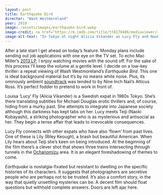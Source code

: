 ```yaml
---
layout: post
title: Earthquake Bird
director: "Wash Westmoreland"
year: 2019
image: /assets/images/earthquake-bird.webp
image-credit: <a href="https://m.imdb.com/title/tt8178486/mediaviewer/rm2725560065">A24</a>
image-alt-text: "In Tokyo at night Alicia Vikander as Lucy Fly and Naoki Kobayashi as Teiji embrace each other; Teiji holds Lucy's head tenderly with his right hand to comfort her"
---
```


After a late start I get ahead on today’s feature. Monday plans include sending out job applications with one eye on the TV set. To echo Mac Miller’s [2013 LP](https://en.wikipedia.org/wiki/Watching_Movies_with_the_Sound_Off), I enjoy watching movies with the sound off. For the sake of this process I’ll keep the volume at a gentle level. I decide on a low-key thriller: a repeat viewing of Wash Westmoreland’s _Earthquake Bird_. This one is ideal background material but it’s by no means white noise. Plus, its ominously ambient [soundtrack](https://www.youtube.com/watch?v=lnB6pFwbYZk&ab_channel=AtticusRoss-Topic) was tended to by Nine Inch Nail’s Atticus Ross. It’s perfect fodder to pretend to work in front of.

Louisa ‘Lucy’ Fly (Alicia Vikander) is a Swedish expat in 1980s Tokyo. She’s there translating subtitles for Michael Douglas erotic thrillers and, of course, hiding from a murky past. She attempts to integrate into Japanese society although this darkness has kept tabs on her. Lucy meets Teiji (Naoki Kobayashi), a striking photographer who is as mysterious and antisocial as her. They begin a tense affair that leads to irrevocable consequences.

Lucy Fly connects with other expats who have also ‘flown’ from past lives. One of these is Lily (Riley Keough), a brash but beautiful American. When Lily hears about Teiji she’s keen on being introduced. At the beginning of the film there’s a clever shot that shows three trains intersecting through tunnels in the [Ochanomizu](https://www.youtube.com/watch?v=8e2Cmek3HeE&ab_channel=SusanMcCormac) area. It is an elegant foreshadowing of themes to come.

_Earthquake_ is nostalgia-fixated but resistant to dwelling on the specific histories of its characters. It suggests that photographers are secretive people who are perhaps not to be trusted. It’s also a comfort story, in the way that quietly unsettling mysteries can be. A decent film should float questions but withhold complete answers. Doors are left ajar here.

